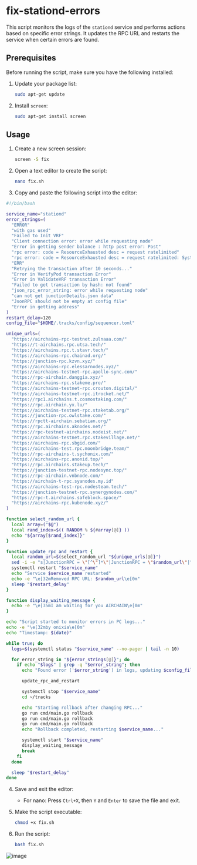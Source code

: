   # fix-stationd-errors

This script monitors the logs of the `stationd` service and performs actions based on specific error strings. It updates the RPC URL and restarts the service when certain errors are found.

## Prerequisites

Before running the script, make sure you have the following installed:

1. Update your package list:
    ```sh
    sudo apt-get update
    ```

2. Install `screen`:
    ```sh
    sudo apt-get install screen
    ```

## Usage

1. Create a new screen session:
    ```sh
    screen -S fix
    ```

2. Open a text editor to create the script:
    ```sh
    nano fix.sh
    ```

3. Copy and paste the following script into the editor:

```bash
#!/bin/bash

service_name="stationd"
error_strings=(
  "ERROR"
  "with gas used"
  "Failed to Init VRF"
  "Client connection error: error while requesting node"
  "Error in getting sender balance : http post error: Post"
  "rpc error: code = ResourceExhausted desc = request ratelimited"
  "rpc error: code = ResourceExhausted desc = request ratelimited: System blob rate limit for quorum 0"
  "ERR"
  "Retrying the transaction after 10 seconds..."
  "Error in VerifyPod transaction Error"
  "Error in ValidateVRF transaction Error"
  "Failed to get transaction by hash: not found"
  "json_rpc_error_string: error while requesting node"
  "can not get junctionDetails.json data"
  "JsonRPC should not be empty at config file"
  "Error in getting address"
)
restart_delay=120
config_file="$HOME/.tracks/config/sequencer.toml"

unique_urls=(
  "https://airchains-rpc-testnet.zulnaaa.com/"
  "https://t-airchains.rpc.utsa.tech/"
  "https://airchains.rpc.t.stavr.tech/"
  "https://airchains-rpc.chainad.org/"
  "https://junction-rpc.kzvn.xyz/"
  "https://airchains-rpc.elessarnodes.xyz/"
  "https://airchains-testnet-rpc.apollo-sync.com/"
  "https://rpc-airchain.danggia.xyz/"
  "https://airchains-rpc.stakeme.pro/"
  "https://airchains-testnet-rpc.crouton.digital/"
  "https://airchains-testnet-rpc.itrocket.net/"
  "https://rpc1.airchains.t.cosmostaking.com/"
  "https://rpc.airchain.yx.lu/"
  "https://airchains-testnet-rpc.staketab.org/"
  "https://junction-rpc.owlstake.com/"
  "https://rpctt-airchain.sebatian.org/"
  "https://rpc.airchains.aknodes.net/"
  "https://rpc-testnet-airchains.nodeist.net/"
  "https://airchains-testnet.rpc.stakevillage.net/"
  "https://airchains-rpc.sbgid.com/"
  "https://airchains-test.rpc.moonbridge.team/"
  "https://rpc-airchains-t.sychonix.com/"
  "https://airchains-rpc.anonid.top/"
  "https://rpc.airchains.stakeup.tech/"
  "https://junction-testnet-rpc.nodesync.top/"
  "https://rpc-airchain.vnbnode.com/"
  "https://airchain-t-rpc.syanodes.my.id"
  "https://airchains-test-rpc.nodesteam.tech/"
  "https://junction-testnet-rpc.synergynodes.com/"
  "https://rpc-t.airchains.safeblock.space/"
  "https://airchains-rpc.kubenode.xyz/"
)

function select_random_url {
  local array=("$@")
  local rand_index=$(( RANDOM % ${#array[@]} ))
  echo "${array[$rand_index]}"
}

function update_rpc_and_restart {
  local random_url=$(select_random_url "${unique_urls[@]}")
  sed -i -e "s|JunctionRPC = \"[^\"]*\"|JunctionRPC = \"$random_url\"|" "$config_file"
  systemctl restart "$service_name"
  echo "Service $service_name restarted"
  echo -e "\e[32mRemoved RPC URL: $random_url\e[0m"
  sleep "$restart_delay"
}

function display_waiting_message {
  echo -e "\e[35mI am waiting for you AIRCHAIN\e[0m"
}

echo "Script started to monitor errors in PC logs..."
echo -e "\e[32mby onixia\e[0m"
echo "Timestamp: $(date)"

while true; do
  logs=$(systemctl status "$service_name" --no-pager | tail -n 10)

  for error_string in "${error_strings[@]}"; do
    if echo "$logs" | grep -q "$error_string"; then
      echo "Found error ('$error_string') in logs, updating $config_file and restarting $service_name..."

      update_rpc_and_restart

      systemctl stop "$service_name"
      cd ~/tracks

      echo "Starting rollback after changing RPC..."
      go run cmd/main.go rollback
      go run cmd/main.go rollback
      go run cmd/main.go rollback
      echo "Rollback completed, restarting $service_name..."

      systemctl start "$service_name"
      display_waiting_message
      break
    fi
  done

  sleep "$restart_delay"
done

```
4. Save and exit the editor:
    - For nano: Press `Ctrl+X`, then `Y` and `Enter` to save the file and exit.

5. Make the script executable:
    ```sh
    chmod +x fix.sh
    ```

6. Run the script:
    ```sh
    bash fix.sh
    ```
![image](https://github.com/user-attachments/assets/fae5e553-263b-4a80-be8a-5607817ad8e4)




